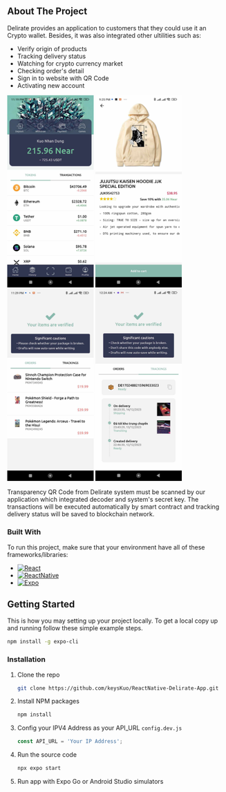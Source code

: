 <!-- ABOUT THE PROJECT -->
## About The Project

Delirate provides an application to customers that they could use it an Crypto wallet. Besides, it was also integrated other ultilities such as:
* Verify origin of products 
* Tracking delivery status
* Watching for crypto currency market
* Checking order's detail
* Sign in to website with QR Code
* Activating new account

<img src="static/capture1.jpg" width="200px"> <img src="static/capture2.jpg" width="200px">  <img src="static/capture3.jpg" width="200px"> <img src="static/capture4.jpg" width="200px">

Transparency QR Code from Delirate system must be scanned by our application which integrated decoder and system's secret key. The transactions will be executed automatically by smart contract and tracking delivery status will be saved to blockchain network.


### Built With

To run this project, make sure that your environment have all of these frameworks/libraries:

* [![React][React.js]][React-url]
* [![ReactNative][ReactNative.js]][ReactNative-url]
* [![Expo][Expo.js]][Expo-url]


<!-- GETTING STARTED -->
## Getting Started

This is how you may setting up your project locally.
To get a local copy up and running follow these simple example steps.

  ```sh
  npm install -g expo-cli
  ```

### Installation

1. Clone the repo
   ```sh
   git clone https://github.com/keysKuo/ReactNative-Delirate-App.git
   ```
2. Install NPM packages
   ```sh
   npm install
   ```
3. Config your IPV4 Address as your API_URL `config.dev.js`

   ```js
   const API_URL = 'Your IP Address';
   ```
4. Run the source code
   ```sh
   npx expo start
   ```

5. Run app with Expo Go or Android Studio simulators




<!-- MARKDOWN LINKS & IMAGES -->
<!-- https://www.markdownguide.org/basic-syntax/#reference-style-links -->
[contributors-shield]: https://img.shields.io/github/contributors/othneildrew/Best-README-Template.svg?style=for-the-badge
[contributors-url]: https://github.com/othneildrew/Best-README-Template/graphs/contributors
[forks-shield]: https://img.shields.io/github/forks/othneildrew/Best-README-Template.svg?style=for-the-badge
[forks-url]: https://github.com/othneildrew/Best-README-Template/network/members
[stars-shield]: https://img.shields.io/github/stars/othneildrew/Best-README-Template.svg?style=for-the-badge
[stars-url]: https://github.com/othneildrew/Best-README-Template/stargazers
[issues-shield]: https://img.shields.io/github/issues/othneildrew/Best-README-Template.svg?style=for-the-badge
[issues-url]: https://github.com/othneildrew/Best-README-Template/issues
[license-shield]: https://img.shields.io/github/license/othneildrew/Best-README-Template.svg?style=for-the-badge
[license-url]: https://github.com/othneildrew/Best-README-Template/blob/master/LICENSE.txt
[linkedin-shield]: https://img.shields.io/badge/-LinkedIn-black.svg?style=for-the-badge&logo=linkedin&colorB=555
[linkedin-url]: https://linkedin.com/in/othneildrew
[product-screenshot]: images/screenshot.png
[Next.js]: https://img.shields.io/badge/next.js-000000?style=for-the-badge&logo=nextdotjs&logoColor=white
[Next-url]: https://nextjs.org/
[React.js]: https://img.shields.io/badge/React-20232A?style=for-the-badge&logo=react&logoColor=61DAFB
[React-url]: https://reactjs.org/
[ReactNative.js]: https://img.shields.io/badge/react_native-%2320232a.svg?style=for-the-badge&logo=react&logoColor=%2361DAFB
[ReactNative-url]:https://https://reactnative.dev
[Expo.js]: https://img.shields.io/badge/expo-1C1E24?style=for-the-badge&logo=expo&logoColor=#D04A37
[Expo-url]: https://expo.dev